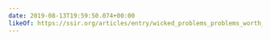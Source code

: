 ```yaml
---
date: 2019-08-13T19:59:50.074+00:00
likeOf: https://ssir.org/articles/entry/wicked_problems_problems_worth_solving
---
```

